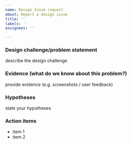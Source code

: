 ```yaml
---
name: Design Issue request
about: Report a design issue
title: ''
labels: ''
assignees: ''

---
```


### Design challenge/problem statement
describe the design challenge

### Evidence (what do we know about this problem?)
provide evidence (e.g. screenshots / user feedback)

### Hypotheses
state your hypotheses

### Action items
- item 1
- item 2
